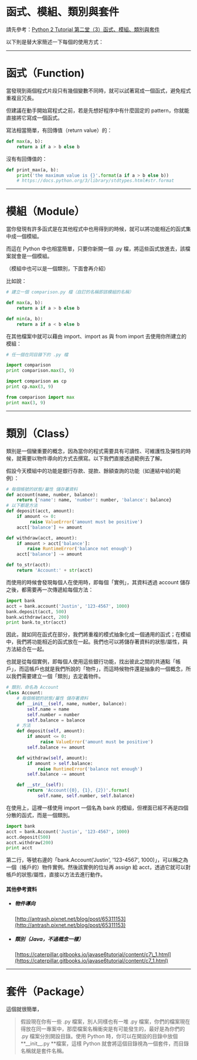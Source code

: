 # 函式、模組、類別與套件

請先參考：[Python 2 Tutorial 第二堂（3）函式、模組、類別與套件](https://openhome.cc/Gossip/CodeData/PythonTutorial/FunctionModuleClassPackage.html)

以下則是替大家簡述一下每個的使用方式：

---

# 函式（Function\)

當發現到兩個程式片段只有幾個變數不同時，就可以試著寫成一個函式，避免程式重複且冗長。

但建議在動手開始寫程式之前，若是先想好程序中有什麼固定的 pattern，你就能直接將它寫成一個函式。

寫法相當簡單，有回傳值（return value）的：

```py
def max(a, b):
    return a if a > b else b
```

沒有有回傳值的：

```py
def print_max(a, b):
    print('the maximum value is {}'.format(a if a > b else b))
    # https://docs.python.org/3/library/stdtypes.html#str.format
```

---

# 模組（Module）

當你發現有許多函式是在其他程式中也用得到的時候，就可以將功能相近的函式集中成一個模組。

而這在 Python 中也相當簡單，只要你新開一個 .py 檔，將這些函式放進去，該檔案就會是一個模組。

（模組中也可以是一個類別，下面會再介紹）

比如說：

```py
# 建立一個 comparison.py 檔（自訂的名稱即該模組的名稱）

def max(a, b):
    return a if a > b else b 

def min(a, b):
    return a if a < b else b
```

在其他檔案中就可以藉由 import、import as 與 from import 去使用你所建立的模組：

```py
# 任一個在同目錄下的 .py 檔

import comparison
print comparison.max(3, 9)

import comparison as cp
print cp.max(3, 9)

from comparison import max
print max(3, 9)
```

---

# 類別（Class）

類別是一個蠻重要的概念，因為當你的程式需要具有可讀性、可維護性及彈性的時候，就需要以物件導向的方式去撰寫。以下我們直接透過範例去了解。

假設今天模組中的功能是銀行存款、提款、餘額查詢的功能（如連結中給的範例）：

```py
# 每個帳號的狀態/屬性 儲存著資料
def account(name, number, balance):
    return {'name': name, 'number': number, 'balance': balance}
# 以下都是方法
def deposit(acct, amount):
    if amount <= 0:
         raise ValueError('amount must be positive')
    acct['balance'] += amount 

def withdraw(acct, amount):
    if amount > acct['balance']:
        raise RuntimeError('balance not enough')
    acct['balance'] -= amount

def to_str(acct):
    return 'Account:' + str(acct)
```

而使用的時候會發現每個人在使用時，即每個「實例」，其資料透過 account 儲存之後，都需要再一次傳遞給每個方法：

```py
import bank
acct = bank.account('Justin', '123-4567', 1000)
bank.deposit(acct, 500)
bank.withdraw(acct, 200)
print bank.to_str(acct)
```

因此，就如同在函式在部分，我們將重複的模式抽象化成一個通用的函式；在模組中，我們將功能相近的函式放在一起。我們也可以將儲存著資料的狀態/屬性，與方法結合在一起。

也就是從每個實例，即每個人使用這些銀行功能，找出彼此之間的共通點「帳戶」，而這帳戶也就是我們所說的「物件」，而這時候物件還是抽象的一個概念，所以我們需要建立一個「類別」去定義物件。

```py
# 類別，命名為 Account
class Account:
    # 每個帳號的狀態/屬性 儲存著資料
    def __init__(self, name, number, balance):
        self.name = name
        self.number = number
        self.balance = balance
    # 方法
    def deposit(self, amount):
        if amount <= 0:
             raise ValueError('amount must be positive')
        self.balance += amount

    def withdraw(self, amount):
        if amount > self.balance:
            raise RuntimeError('balance not enough')
        self.balance -= amount

    def __str__(self):
        return 'Account({0}, {1}, {2})'.format(
            self.name, self.number, self.balance)
```

在使用上，這裡一樣使用 import 一個名為 bank 的模組，但裡面已經不再是四個分散的函式，而是一個類別。

```py
import bank
acct = bank.Account('Justin', '123-4567', 1000)
acct.deposit(500)
acct.withdraw(200)
print acct
```

第二行，等號右邊的「bank.Account\('Justin', '123-4567', 1000\)」，可以稱之為一個（帳戶的）物件實例。然後該實例的位址再 assign 給 acct，透過它就可以對帳戶的狀態/屬性，直接以方法去進行動作。

#### 其他參考資料

* ##### 物件導向

  [http://antrash.pixnet.net/blog/post/65311153](http://antrash.pixnet.net/blog/post/65311153)

* ##### 類別（Java，不過概念一樣）

  [https://caterpillar.gitbooks.io/javase6tutorial/content/c7\_1.html](https://caterpillar.gitbooks.io/javase6tutorial/content/c7_1.html)

---

# 套件（Package）

這個就很簡單，

> 假設現在你有一些 .py 檔案，別人同樣也有一堆 .py 檔案，你們的檔案現在得放在同一專案中，那麼檔案名稱衝突是有可能發生的，最好是為你們的 .py 檔案分別開設目錄。使用 Python 時，你可以在開設的目錄中放個 **\_\_init\_\_.py **檔案，這樣 Python 就會將這個目錄視為一個套件，而目錄名稱就是套件名稱。



